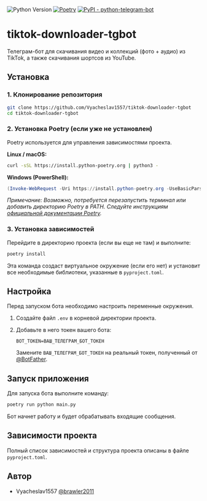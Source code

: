 ![Python Version](https://img.shields.io/badge/python-3.10%2B-blue?style=flat-square&logo=python&logoColor=white)
[![Poetry](https://img.shields.io/endpoint?url=https://python-poetry.org/badge/v0.json)](https://python-poetry.org/)
[![PyPI - python-telegram-bot](https://img.shields.io/pypi/v/python-telegram-bot?style=flat-square&logo=python&label=python-telegram-bot)](https://pypi.org/project/python-telegram-bot/)

# tiktok-downloader-tgbot

Телеграм-бот для скачивания видео и коллекций (фото + аудио) из TikTok, а также скачивания шортсов из YouTube.

## Установка

### 1. Клонирование репозитория

```bash
git clone https://github.com/Vyacheslav1557/tiktok-downloader-tgbot
cd tiktok-downloader-tgbot
````

### 2\. Установка Poetry (если уже не установлен)

Poetry используется для управления зависимостями проекта.

**Linux / macOS:**

```bash
curl -sSL https://install.python-poetry.org | python3 -
```

**Windows (PowerShell):**

```powershell
(Invoke-WebRequest -Uri https://install.python-poetry.org -UseBasicParsing).Content | python -
```

*Примечание: Возможно, потребуется перезапустить терминал или добавить директорию Poetry в PATH. Следуйте
инструкциям [официальной документации Poetry](https://www.google.com/search?q=https://python-poetry.org/docs/%23installation).*

### 3\. Установка зависимостей

Перейдите в директорию проекта (если вы еще не там) и выполните:

```bash
poetry install
```

Эта команда создаст виртуальное окружение (если его нет) и установит все необходимые библиотеки, указанные
в `pyproject.toml`.

## Настройка

Перед запуском бота необходимо настроить переменные окружения.

1. Создайте файл `.env` в корневой директории проекта.

2. Добавьте в него токен вашего бота:

   ```dotenv
   BOT_TOKEN=ВАШ_ТЕЛЕГРАМ_БОТ_ТОКЕН
   ```

   Замените `ВАШ_ТЕЛЕГРАМ_БОТ_ТОКЕН` на реальный токен, полученный от [@BotFather](https://t.me/BotFather).

## Запуск приложения

Для запуска бота выполните команду:

```bash
poetry run python main.py
```

Бот начнет работу и будет обрабатывать входящие сообщения.

## Зависимости проекта

Полный список зависимостей и структура проекта описаны в файле `pyproject.toml`.

## Автор

* Vyacheslav1557 [@brawler2011](https://t.me/brawler2011)
